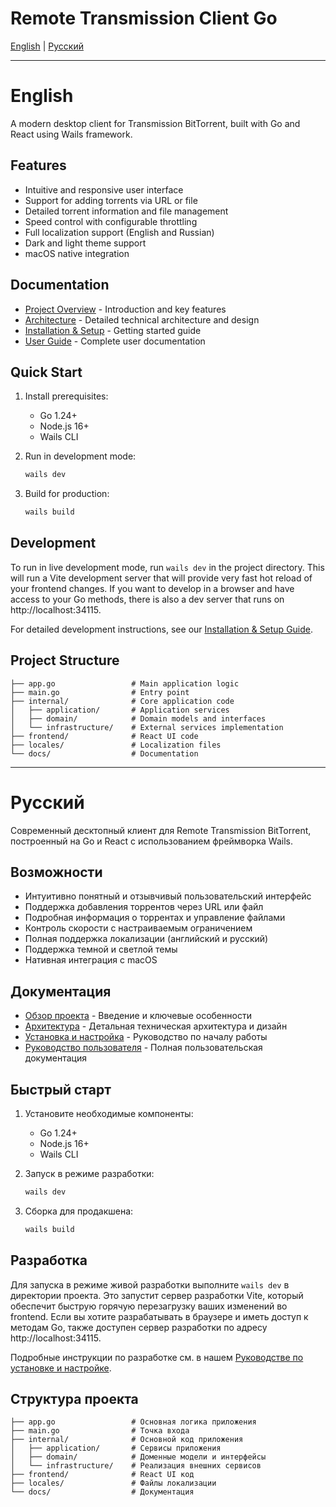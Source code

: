 # Remote Transmission Client Go

[English](#english) | [Русский](#русский)

---

# English

A modern desktop client for Transmission BitTorrent, built with Go and React using Wails framework.

## Features

- Intuitive and responsive user interface
- Support for adding torrents via URL or file
- Detailed torrent information and file management
- Speed control with configurable throttling
- Full localization support (English and Russian)
- Dark and light theme support
- macOS native integration

## Documentation

- [Project Overview](docs/overview.md) - Introduction and key features
- [Architecture](docs/architecture.md) - Detailed technical architecture and design
- [Installation & Setup](docs/installation.md) - Getting started guide
- [User Guide](docs/user-guide.md) - Complete user documentation

## Quick Start

1. Install prerequisites:
   - Go 1.24+
   - Node.js 16+
   - Wails CLI

2. Run in development mode:
   ```bash
   wails dev
   ```

3. Build for production:
   ```bash
   wails build
   ```

## Development

To run in live development mode, run `wails dev` in the project directory. This will run a Vite development
server that will provide very fast hot reload of your frontend changes. If you want to develop in a browser
and have access to your Go methods, there is also a dev server that runs on http://localhost:34115.

For detailed development instructions, see our [Installation & Setup Guide](docs/installation.md).

## Project Structure

```
├── app.go                 # Main application logic
├── main.go                # Entry point
├── internal/              # Core application code
│   ├── application/       # Application services 
│   ├── domain/            # Domain models and interfaces
│   └── infrastructure/    # External services implementation
├── frontend/              # React UI code
├── locales/               # Localization files
└── docs/                  # Documentation
```

---

# Русский

Современный десктопный клиент для Remote Transmission BitTorrent, построенный на Go и React с использованием фреймворка Wails.

## Возможности

- Интуитивно понятный и отзывчивый пользовательский интерфейс
- Поддержка добавления торрентов через URL или файл
- Подробная информация о торрентах и управление файлами
- Контроль скорости с настраиваемым ограничением
- Полная поддержка локализации (английский и русский)
- Поддержка темной и светлой темы
- Нативная интеграция с macOS

## Документация

- [Обзор проекта](docs/overview.ru.md) - Введение и ключевые особенности
- [Архитектура](docs/architecture.ru.md) - Детальная техническая архитектура и дизайн
- [Установка и настройка](docs/installation.ru.md) - Руководство по началу работы
- [Руководство пользователя](docs/user-guide.ru.md) - Полная пользовательская документация

## Быстрый старт

1. Установите необходимые компоненты:
   - Go 1.24+
   - Node.js 16+
   - Wails CLI

2. Запуск в режиме разработки:
   ```bash
   wails dev
   ```

3. Сборка для продакшена:
   ```bash
   wails build
   ```

## Разработка

Для запуска в режиме живой разработки выполните `wails dev` в директории проекта. Это запустит сервер разработки Vite,
который обеспечит быструю горячую перезагрузку ваших изменений во frontend. Если вы хотите разрабатывать в браузере
и иметь доступ к методам Go, также доступен сервер разработки по адресу http://localhost:34115.

Подробные инструкции по разработке см. в нашем [Руководстве по установке и настройке](docs/installation.ru.md).

## Структура проекта

```
├── app.go                 # Основная логика приложения
├── main.go                # Точка входа
├── internal/              # Основной код приложения
│   ├── application/       # Сервисы приложения
│   ├── domain/            # Доменные модели и интерфейсы
│   └── infrastructure/    # Реализация внешних сервисов
├── frontend/              # React UI код
├── locales/               # Файлы локализации
└── docs/                  # Документация
```
